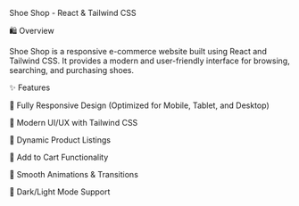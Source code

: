 Shoe Shop - React & Tailwind CSS

🛍️ Overview

Shoe Shop is a responsive e-commerce website built using React and Tailwind CSS. It provides a modern and user-friendly interface for browsing, searching, and purchasing shoes.

✨ Features

🔹 Fully Responsive Design (Optimized for Mobile, Tablet, and Desktop)

🔹 Modern UI/UX with Tailwind CSS

🔹 Dynamic Product Listings

🔹 Add to Cart Functionality

🔹 Smooth Animations & Transitions

🔹 Dark/Light Mode Support


